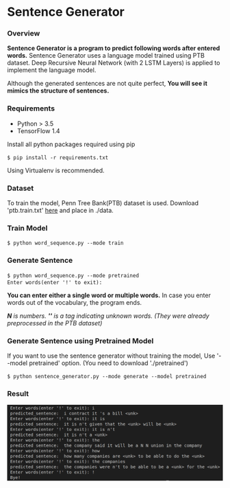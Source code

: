 # Sentence Generator


### Overview
**Sentence Generator is a program to predict following words after entered words.**
Sentence Generator uses a language model trained using PTB dataset.
Deep Recursive Neural Network (with 2 LSTM Layers) is applied to implement the language model.

Although the generated sentences are not quite perfect,
**You will see it mimics the structure of sentences.**


### Requirements
* Python > 3.5
* TensorFlow 1.4

Install all python packages required using pip
```
$ pip install -r requirements.txt
```
Using Virtualenv is recommended.


### Dataset
To train the model, Penn Tree Bank(PTB) dataset is used.
Download 'ptb.train.txt' [here](https://github.com/tomsercu/lstm/tree/master/data) and place in ./data.


### Train Model
```
$ python word_sequence.py --mode train
```


### Generate Sentence
```
$ python word_sequence.py --mode pretrained
Enter words(enter '!' to exit):
```
**You can enter either a single word or multiple words.**
In case you enter words out of the vocabulary, the program ends.

***N** is numbers.*
***'<unk>'** is a tag indicating unknown words.*
*(They were already preprocessed in the PTB dataset)*

### Generate Sentence using Pretrained Model
If you want to use the sentence generator without training the model,
Use '--model pretrained' option.
(You need to download './pretrained')
```
$ python sentence_generator.py --mode generate --model pretrained
```


### Result
![ex_screenshot](./sentence_generator.png)
